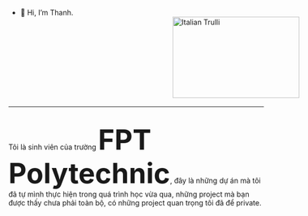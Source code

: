 - 👋 Hi, I’m Thanh.
                                                                           <img style="width:250px;height:160px;padding-left:300px" src="https://user-images.githubusercontent.com/105102395/222265688-f6a6404c-9ebe-4ca7-8b49-5f8007d6214c.gif" alt="Italian Trulli">
<hr> <br>
Tôi là sinh viên của trường <strong style="font-size: 55px;">FPT Polytechnic</strong>, đây là những dự án mà tôi đã tự mình thực hiện trong quá trình học vừa qua, những project mà bạn được thấy chưa phải toàn bộ, có những project quan trọng tôi đã để private.
